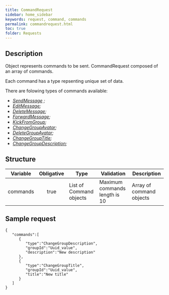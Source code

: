 ```yaml
---
title: CommandRequest
sidebar: home_sidebar
keywords: request, command, commands
permalink: commandrequest.html
toc: true
folder: Requests
---
```


## Description

<p> Object represents commands to be sent. CommandRequest composed of an array of commands.
</p>
<p> Each command has a type repsenting unique set of data.
</p>
<p> There are folowing types of commands available:
<ul>
<li> <i> <a href="https://btsdigital.github.io/bot-api-contract/SendMessage.html">SendMessage</a> ;</i>
</li>
<li> <i><a href="https://btsdigital.github.io/bot-api-contract/EditMessage.html">EditMessage</a>;</i>
</li>
<li> <i><a href="https://btsdigital.github.io/bot-api-contract/DeleteMessage.html">DeleteMessage</a>;</i>
</li>
<li> <i><a href="https://btsdigital.github.io/bot-api-contract/ForwardMessage.html">ForwardMessage</a>;</i>
</li>
<li> <i><a href="https://btsdigital.github.io/bot-api-contract/KickFromGroup.html">KickFromGroup</a>;</i>
</li>
<li> <i><a href="https://btsdigital.github.io/bot-api-contract/ChangeGroupAvatar.html">ChangeGroupAvatar</a>;</i>
</li>
<li> <i><a href="https://btsdigital.github.io/bot-api-contract/DeleteGroupAvatar.html">DeleteGroupAvatar</a>;</i>
</li>
<li> <i><a href="https://btsdigital.github.io/bot-api-contract/ChangeGroupTitle.html">ChangeGroupTitle</a>;</i>
</li>
<li> <i><a href="https://btsdigital.github.io/bot-api-contract/ChangeGroupDescription.html">ChangeGroupDescription</a>;</i>
</li>
</ul>
</p>

## Structure

| Variable  | Obligative  | Type| Validation| Description
|---|:---:|---|---|---|
| commands | true | List of Command objects | Maximum commands length is 10 |Array of command objects |

## Sample request

```
{  
   "commands":[  
      {  
         "type":"ChangeGroupDescription",
         "groupId":"Uuid_value",
         "description":"New description"
      },
      {  
         "type":"ChangeGroupTitle",
         "groupId":"Uuid_value",
         "title":"New title"
      }
   ]
}
```






